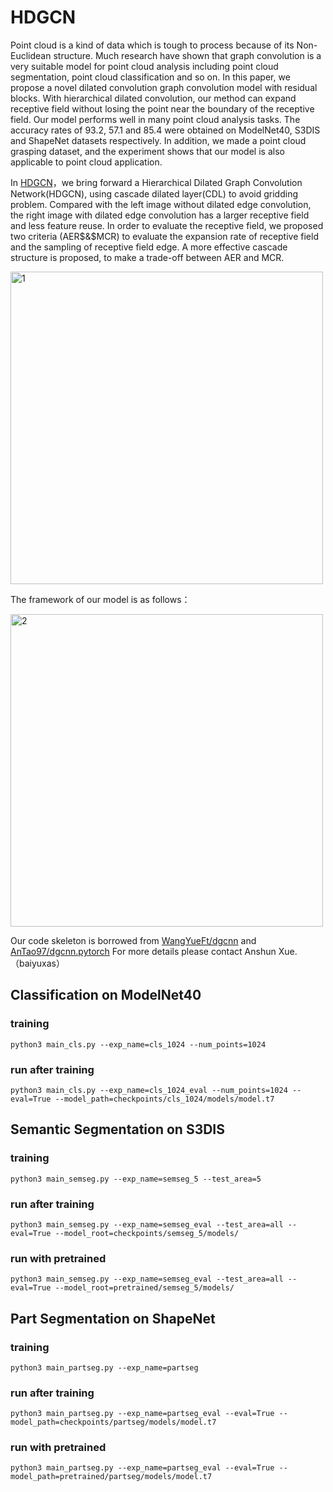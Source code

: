 # HDGCN
Point cloud is a kind of data which is tough to process because of its Non-Euclidean structure. Much research have shown that graph convolution is a very suitable model for point cloud analysis including point cloud segmentation, point cloud classification and so on. In this paper, we propose a novel dilated convolution graph convolution model with residual blocks. With hierarchical dilated convolution, our method can expand receptive field without losing the point near the boundary of the receptive field. Our model performs well in many point cloud analysis tasks. The accuracy rates of 93.2$%$, 57.1$%$ and 85.4$%$ were obtained on ModelNet40, S3DIS and ShapeNet datasets respectively. In addition, we made a point cloud grasping dataset, and the experiment shows that our model is also applicable to point cloud application.

In [HDGCN](https://github.com/baiyuxas/HDGCN)，we bring forward a Hierarchical Dilated Graph Convolution Network(HDGCN), using cascade dilated layer(CDL) to avoid gridding problem. Compared with the left image without dilated edge convolution, the right image with dilated edge convolution has a larger receptive field and less feature reuse. In order to evaluate the receptive field, we proposed two criteria (AER$&$MCR) to evaluate the expansion rate of receptive field and the sampling of receptive field edge. A more effective cascade structure is proposed, to make a trade-off between AER and MCR.

<img src="./1st.png" width = "500"  alt="1" align=center />

The framework of our model is as follows： 


<img src="./fig1.png" width = "500"  alt="2" align=center />

Our code skeleton is borrowed from [WangYueFt/dgcnn](https://github.com/WangYueFt/dgcnn) and [AnTao97/dgcnn.pytorch](https://github.com/AnTao97/dgcnn.pytorch) For more details please contact Anshun Xue.（baiyuxas）

## Classification on ModelNet40
### training 
    python3 main_cls.py --exp_name=cls_1024 --num_points=1024 
### run after training
    python3 main_cls.py --exp_name=cls_1024_eval --num_points=1024 --eval=True --model_path=checkpoints/cls_1024/models/model.t7
## Semantic Segmentation on S3DIS
### training 
    python3 main_semseg.py --exp_name=semseg_5 --test_area=5
### run after training
    python3 main_semseg.py --exp_name=semseg_eval --test_area=all --eval=True --model_root=checkpoints/semseg_5/models/
### run with pretrained
    python3 main_semseg.py --exp_name=semseg_eval --test_area=all --eval=True --model_root=pretrained/semseg_5/models/
## Part Segmentation on ShapeNet
### training 
    python3 main_partseg.py --exp_name=partseg 
### run after training
    python3 main_partseg.py --exp_name=partseg_eval --eval=True --model_path=checkpoints/partseg/models/model.t7
### run with pretrained
    python3 main_partseg.py --exp_name=partseg_eval --eval=True --model_path=pretrained/partseg/models/model.t7
